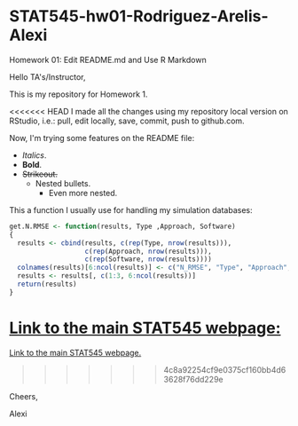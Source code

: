 # STAT545-hw01-Rodriguez-Arelis-Alexi
Homework 01: Edit README.md and Use R Markdown

Hello TA's/Instructor,

This is my repository for Homework 1.

<<<<<<< HEAD
I made all the changes using my repository local version on RStudio, i.e.: pull, edit locally, save, commit, push to github.com.

Now, I'm trying some features on the README file:

- *Italics*.
- **Bold**.
- ~~Strikeout.~~
  + Nested bullets.
    * Even more nested.
    
This a function I usually use for handling my simulation databases:
```R
get.N.RMSE <- function(results, Type ,Approach, Software)
{
  results <- cbind(results, c(rep(Type, nrow(results))),
                   c(rep(Approach, nrow(results))), 
                   c(rep(Software, nrow(results))))
  colnames(results)[6:ncol(results)] <- c("N_RMSE", "Type", "Approach", "Software")
  results <- results[, c(1:3, 6:ncol(results))]
  return(results)
}
```



[Link to the main STAT545 webpage: ](http://stat545.com)
=======
[Link to the main STAT545 webpage.](http://stat545.com)
>>>>>>> 4c8a92254cf9e0375cf160bb4d63628f76dd229e



Cheers,

Alexi

